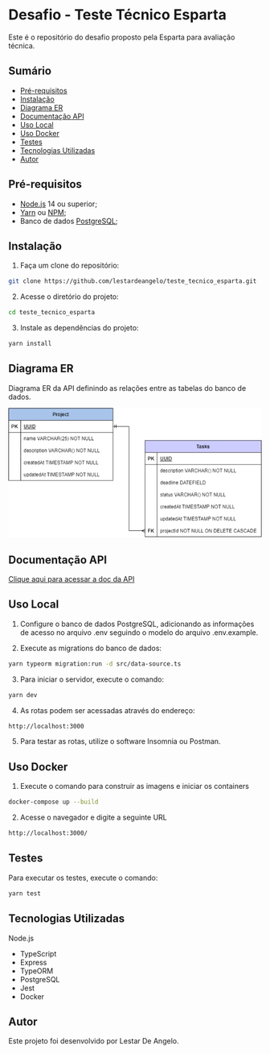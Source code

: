# Desafio - Teste Técnico Esparta

Este é o repositório do desafio proposto pela Esparta para avaliação técnica.

## Sumário
- [Pré-requisitos](#pré-requisitos)
- [Instalação](#instalação)
- [Diagrama ER](#diagrama-er)
- [Documentação API](#documentação-api)
- [Uso Local](#uso-local)
- [Uso Docker](#uso-docker)
- [Testes](#testes)
- [Tecnologias Utilizadas](#tecnologias-utilizadas)
- [Autor](#autor)


## Pré-requisitos
- <a name= 'Node.js' href='https://nodejs.org/en/'>Node.js</a> 14 ou superior;
- <a name= 'Yarn' href='https://yarnpkg.com/'>Yarn</a> ou <a name= 'Npm' href='https://www.npmjs.com/'>NPM</a>; 
- Banco de dados <a name= 'PostgreSQL' href='https://www.postgresql.org/'>PostgreSQL</a>;

## Instalação
1. Faça um clone do repositório:
```bash
git clone https://github.com/lestardeangelo/teste_tecnico_esparta.git
```

2. Acesse o diretório do projeto:
```bash
cd teste_tecnico_esparta
```
3. Instale as dependências do projeto:
```bash
yarn install
```
## Diagrama ER

Diagrama ER da API definindo as relações entre as tabelas do banco de dados.

![DER](Diagrama_api_esparta.drawio.png)

## Documentação API
<a name= 'Documentação API desafio esparta' href='https://lestardeangelo.github.io/Doc/'>Clique aqui para acessar a doc da API</a>

## Uso Local

1. Configure o banco de dados PostgreSQL, adicionando as informações de acesso no arquivo .env seguindo o modelo do arquivo .env.example.

2. Execute as migrations do banco de dados:
```bash
yarn typeorm migration:run -d src/data-source.ts
```
3. Para iniciar o servidor, execute o comando:
```bash
yarn dev
```
4. As rotas podem ser acessadas através do endereço:
```bash
http://localhost:3000
```
5. Para testar as rotas, utilize o software Insomnia ou Postman.

## Uso Docker

1. Execute o comando para construir as imagens e iniciar os containers

```bash
docker-compose up --build
```
2. Acesse o navegador e digite a seguinte URL

```bash
http://localhost:3000/
```

## Testes
Para executar os testes, execute o comando:

```bash
yarn test
```
## Tecnologias Utilizadas

Node.js
- TypeScript
- Express
- TypeORM
- PostgreSQL
- Jest
- Docker

## Autor
Este projeto foi desenvolvido por Lestar De Angelo.
